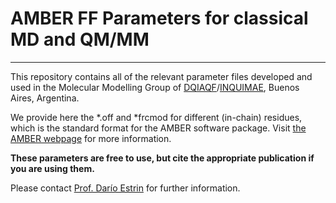 # AMBER FF Parameters for classical MD and QM/MM
---

This repository contains all of the relevant parameter files developed and used in the Molecular Modelling Group of [DQIAQF](http://www.qi.fcen.uba.ar/)/[INQUIMAE](http://www.inquimae.fcen.uba.ar/), Buenos Aires, Argentina.

We provide here the *.off and *frcmod for different (in-chain) residues, which is the standard format for the AMBER software package. Visit [the AMBER webpage](https://ambermd.org/) for more information.

__These parameters are free to use, but cite the appropriate publication if you are using them.__

Please contact [Prof. Darío Estrin](http://www.qi.fcen.uba.ar/academicos/integrantes/profesores?id=29) for further information.
